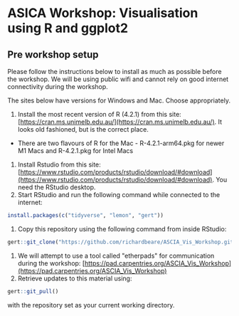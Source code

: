# ASICA Workshop: Visualisation using R and ggplot2

## Pre workshop setup

Please follow the instructions below to install as much as possible
before the workshop. We will be using public wifi and cannot rely
on good internet connectivity during the workshop.

The sites below have versions for Windows and Mac. Choose appropriately.

1. Install the most recent version of R (4.2.1) from this site: [https://cran.ms.unimelb.edu.au/](https://cran.ms.unimelb.edu.au/). It looks old fashioned, but is the correct place.
* There are two flavours of R for the Mac - R-4.2.1-arm64.pkg for newer M1 Macs and R-4.2.1.pkg for Intel Macs
1. Install Rstudio from this site: [https://www.rstudio.com/products/rstudio/download/#download](https://www.rstudio.com/products/rstudio/download/#download). You need the RStudio desktop.
1. Start RStudio and run the following command while connected to the internet:
```R
install.packages(c("tidyverse", "lemon", "gert"))
```
1. Copy this repository using the following command from inside RStudio:
```R
gert::git_clone("https://github.com/richardbeare/ASCIA_Vis_Workshop.git", "ASCIA_Vis_Workshop")
```
1. We will attempt to use a tool called "etherpads" for communication during the workshop:
[https://pad.carpentries.org/ASCIA_Vis_Workshop](https://pad.carpentries.org/ASCIA_Vis_Workshop)
1. Retrieve updates to this material using:
```R
gert::git_pull()
```
with the repository set as your current working directory.
